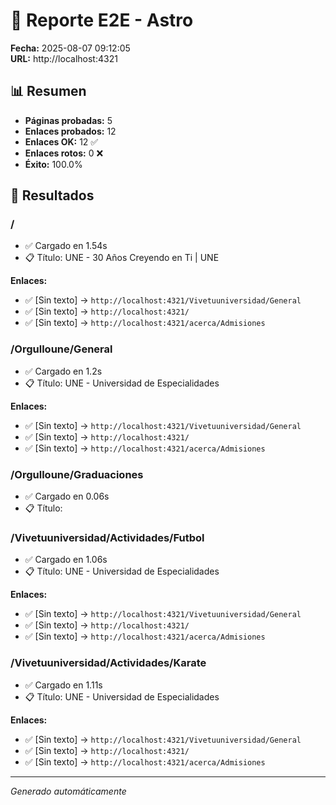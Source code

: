 # 🧪 Reporte E2E - Astro

**Fecha:** 2025-08-07 09:12:05  
**URL:** http://localhost:4321

## 📊 Resumen

- **Páginas probadas:** 5
- **Enlaces probados:** 12
- **Enlaces OK:** 12 ✅
- **Enlaces rotos:** 0 ❌
- **Éxito:** 100.0%

## 📄 Resultados

### /

- ✅ Cargado en 1.54s
- 📋 Título: UNE - 30 Años Creyendo en Ti | UNE

**Enlaces:**
- ✅ [Sin texto] → `http://localhost:4321/Vivetuuniversidad/General`
- ✅ [Sin texto] → `http://localhost:4321/`
- ✅ [Sin texto] → `http://localhost:4321/acerca/Admisiones`

### /Orgulloune/General

- ✅ Cargado en 1.2s
- 📋 Título: UNE - Universidad de Especialidades

**Enlaces:**
- ✅ [Sin texto] → `http://localhost:4321/Vivetuuniversidad/General`
- ✅ [Sin texto] → `http://localhost:4321/`
- ✅ [Sin texto] → `http://localhost:4321/acerca/Admisiones`

### /Orgulloune/Graduaciones

- ✅ Cargado en 0.06s
- 📋 Título: 

### /Vivetuuniversidad/Actividades/Futbol

- ✅ Cargado en 1.06s
- 📋 Título: UNE - Universidad de Especialidades

**Enlaces:**
- ✅ [Sin texto] → `http://localhost:4321/Vivetuuniversidad/General`
- ✅ [Sin texto] → `http://localhost:4321/`
- ✅ [Sin texto] → `http://localhost:4321/acerca/Admisiones`

### /Vivetuuniversidad/Actividades/Karate

- ✅ Cargado en 1.11s
- 📋 Título: UNE - Universidad de Especialidades

**Enlaces:**
- ✅ [Sin texto] → `http://localhost:4321/Vivetuuniversidad/General`
- ✅ [Sin texto] → `http://localhost:4321/`
- ✅ [Sin texto] → `http://localhost:4321/acerca/Admisiones`


---
*Generado automáticamente*
